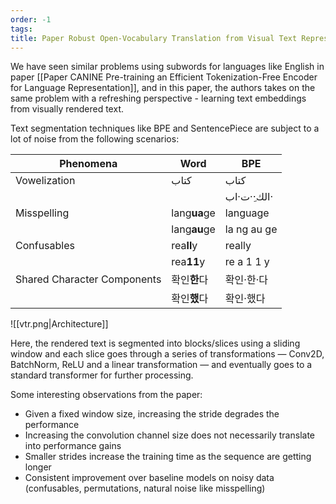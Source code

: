 ```yaml
---
order: -1
tags: 
title: Paper Robust Open-Vocabulary Translation from Visual Text Representations
---
```

We have seen similar problems using subwords for languages like English in paper [[Paper CANINE Pre-training an Efficient Tokenization-Free Encoder for Language Representation]], and in this paper, the authors takes on the same problem with a refreshing perspective - learning text embeddings from visually rendered text.

Text segmentation techniques like BPE and SentencePiece are subject to a lot of noise from the following scenarios:

| Phenomena                   | Word     | BPE         |
| --------------------------- | -------- | ----------- |
| Vowelization                | كتاب     | كتاب        |
|                             |          | الك·ِ·ت·اب· |
| Misspelling                 | lang**ua**ge | language    |
|                             | lang**au**ge | la ng au ge |
| Confusables                 | rea**ll**y   | really      |
|                             | rea**11**y   | re a 1 1 y  |
| Shared Character Components | 확인**한**다 | 확인·한·다  |
|                             | 확인**했**다 | 확인·했다   |

![[vtr.png|Architecture]]

Here, the rendered text is segmented into blocks/slices using a sliding window and each slice goes through a series of transformations — Conv2D, BatchNorm, ReLU and a linear transformation — and eventually goes to a standard transformer for further processing.

Some interesting observations from the paper:
- Given a fixed window size, increasing the stride degrades the performance
- Increasing the convolution channel size does not necessarily translate into performance gains
- Smaller strides increase the training time as the sequence are getting longer
- Consistent improvement over baseline models on noisy data (confusables, permutations, natural noise like misspelling)
